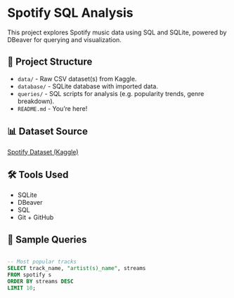 # Spotify SQL Analysis 

This project explores Spotify music data using SQL and SQLite, powered by DBeaver for querying and visualization.

## 📂 Project Structure

- `data/` - Raw CSV dataset(s) from Kaggle.
- `database/` - SQLite database with imported data.
- `queries/` - SQL scripts for analysis (e.g. popularity trends, genre breakdown).
- `README.md` - You’re here!

## 📊 Dataset Source
[Spotify Dataset (Kaggle)](https://www.kaggle.com/datasets/nelgiriyewithana/top-spotify-songs-2023)

## 🛠 Tools Used
- SQLite
- DBeaver
- SQL
- Git + GitHub

## 🧪 Sample Queries

```sql

-- Most popular tracks
SELECT track_name, "artist(s)_name", streams 
FROM spotify s 
ORDER BY streams DESC
LIMIT 10;
